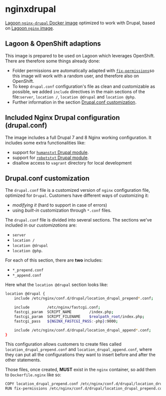 # nginxdrupal

[Lagoon `nginx-drupal` Docker image](https://github.com/amazeeio/lagoon/blob/master/images/nginx-drupal/Dockerfile) optimized to work with Drupal, based on [Lagoon `nginx` image](https://github.com/AlannaBurke/lagoon/tree/3f1ab2ee09facee10abd8009345e30ef31e20189/docker-images/nginx/nginx.md).

## Lagoon & OpenShift adaptions

This image is prepared to be used on Lagoon which leverages OpenShift. There are therefore some things already done:

* Folder permissions are automatically adapted with [`fix-permissions`](https://github.com/sclorg/s2i-base-container/blob/master/core/root/usr/bin/fix-permissions)so this image will work with a random user, and therefore also on OpenShift.
* To keep `drupal.conf` configuration's file as clean and customizable as possible, we added `include` directives in the main sections of the file:`server`, `location /`, `location @drupal` and `location @php`.
* Further information in the section [Drupal.conf customization](nginx-drupal.md#drupal-conf-customization).

## Included Nginx Drupal configuration \(drupal.conf\)

The image includes a full Drupal 7 and 8 Nginx working configuration. It includes some extra functionalities like:

* support for [`humanstxt` Drupal module](https://www.drupal.org/project/humanstxt).
* support for [`robotstxt` Drupal module](https://www.drupal.org/project/robotstxt).
* disallow access to `vagrant` directory for local development

## Drupal.conf customization

The `drupal.conf` file is a customized version of `nginx` configuration file, optimized for `Drupal`. Customers have different ways of customizing it:

* _modifying it_ \(hard to support in case of errors\)
* using _built-in_ customization through `*.conf` files.

The `drupal.conf` file is divided into several sections. The sections we've included in our _customizations_ are:

* `server`
* `location /`
* `location @drupal`
* `location @php`.

For each of this section, there are **two** includes:

* `*_prepend.conf`
* `*_append.conf`

Here what the `location @drupal` section looks like:

```bash
location @drupal {
    include /etc/nginx/conf.d/drupal/location_drupal_prepend*.conf;

    include        /etc/nginx/fastcgi.conf;
    fastcgi_param  SCRIPT_NAME        /index.php;
    fastcgi_param  SCRIPT_FILENAME    $realpath_root/index.php;
    fastcgi_pass   ${NGINX_FASTCGI_PASS:-php}:9000;

    include /etc/nginx/conf.d/drupal/location_drupal_append*.conf;
}
```

This configuration allows customers to create files called `location_drupal_prepend.conf` and `location_drupal_append.conf`, where they can put all the configurations they want to insert before and after the other statements.

Those files, once created, **MUST** exist in the `nginx` container, so add them to `Dockerfile.nginx` like so:

```bash
COPY location_drupal_prepend.conf /etc/nginx/conf.d/drupal/location_drupal_prepend.conf
RUN fix-permissions /etc/nginx/conf.d/drupal/location_drupal_prepend.conf
```

